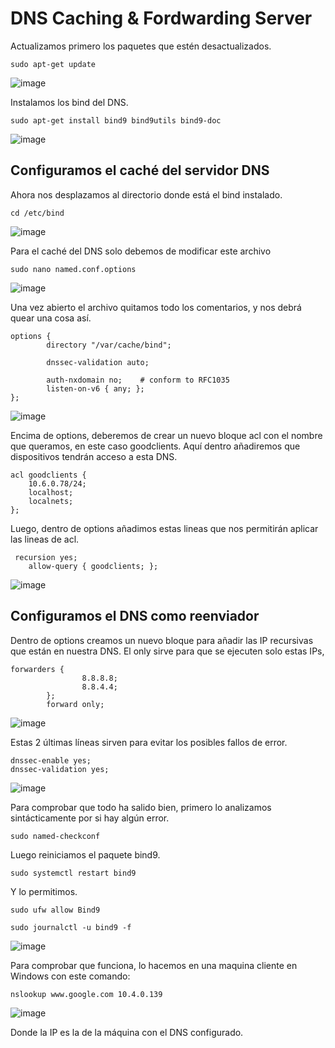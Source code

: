 # DNS Caching & Fordwarding Server

Actualizamos primero los paquetes que estén desactualizados.
```
sudo apt-get update
```
![image](https://github.com/user-attachments/assets/670142c9-1d93-45a1-bcd4-29164ee4933a)

Instalamos los bind del DNS.
```
sudo apt-get install bind9 bind9utils bind9-doc
```
![image](https://github.com/user-attachments/assets/63116c57-227d-4975-9a45-1ed49ca0ad62)

## Configuramos el caché del servidor DNS

Ahora nos desplazamos al directorio donde está el bind instalado.
```
cd /etc/bind
```
![image](https://github.com/user-attachments/assets/ffbdab26-480a-424b-a6f2-f1f1320ddd0f)

Para el caché del DNS solo debemos de modificar este archivo
```
sudo nano named.conf.options
```
![image](https://github.com/user-attachments/assets/a3044f7c-7164-4fa6-bbd8-d7c49a27369c)

Una vez abierto el archivo quitamos todo los comentarios, y nos debrá quear una cosa así.
```
options {
        directory "/var/cache/bind";

        dnssec-validation auto;

        auth-nxdomain no;    # conform to RFC1035
        listen-on-v6 { any; };
};
```
![image](https://github.com/user-attachments/assets/7c67e008-f14f-42ad-9c65-2fff5f698db4)

Encima de options, deberemos de crear un nuevo bloque acl con el nombre que queramos, en este caso goodclients. Aquí dentro añadiremos que dispositivos tendrán acceso a esta DNS.
```
acl goodclients {
    10.6.0.78/24;
    localhost;
    localnets;
};
```
Luego, dentro de options añadimos estas lineas que nos permitirán aplicar las lineas de acl.
```
 recursion yes;
    allow-query { goodclients; };
```
![image](https://github.com/user-attachments/assets/5811bce2-7612-4b2c-aaaf-fdba30e11099)

## Configuramos el DNS como reenviador

Dentro de options creamos un nuevo bloque para añadir las IP recursivas que están en nuestra DNS. El only sirve para que se ejecuten solo estas IPs,
```
forwarders {
                8.8.8.8;
                8.8.4.4;
        };
        forward only;
```
![image](https://github.com/user-attachments/assets/3bcbc29b-8920-419f-a3be-e8403111d70f)

Estas 2 últimas líneas sirven para evitar los posibles fallos de error.
```
dnssec-enable yes;
dnssec-validation yes;
```
![image](https://github.com/user-attachments/assets/c0e0e627-2771-4428-81b6-9c9f65299344)

Para comprobar que todo ha salido bien, primero lo analizamos sintácticamente por si hay algún error.
```
sudo named-checkconf
```
Luego reiniciamos el paquete bind9.
```
sudo systemctl restart bind9
```
Y lo permitimos.
```
sudo ufw allow Bind9
```
```
sudo journalctl -u bind9 -f
```
![image](https://github.com/user-attachments/assets/5b51d275-fff0-4dd0-83a7-b538f4aa8d4e)

Para comprobar que funciona, lo hacemos en una maquina cliente en Windows con este comando:
```
nslookup www.google.com 10.4.0.139
```
![image](https://github.com/user-attachments/assets/b99f299a-0e45-4beb-add6-ca3adb108138)

Donde la IP es la de la máquina con el DNS configurado.
